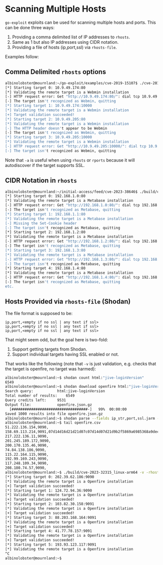 # Scanning Multiple Hosts

`go-exploit` exploits can be used for scanning multiple hosts and ports. This can be done three ways:

1. Providing a comma delimited list of IP addresses to `rhosts`.
2. Same as 1 but also IP addresses using CIDR notation.
3. Providing a file of hosts (ip,port,ssl) via `rhosts-file`.

Examples follow:

## Comma Delimited `rhosts` options

```sh
albinolobster@mournland:~/go-exploit/examples/cve-2019-15107$ ./cve-2019-15107 -rhosts 10.9.49.174,10.9.49.205 -rports 80,10000 -a -v
[*] Starting target 0: 10.9.49.174:80
[*] Validating the remote target is a Webmin installation
[-] HTTP request error: Get "http://10.9.49.174:80/": dial tcp 10.9.49.174:80: connect: connection refused
[-] The target isn't recognized as Webmin, quitting
[*] Starting target 1: 10.9.49.174:10000
[*] Validating the remote target is a Webmin installation
[+] Target validation succeeded!
[*] Starting target 2: 10.9.49.205:80
[*] Validating the remote target is a Webmin installation
[-] The HTTP header doesn't appear to be Webmin
[-] The target isn't recognized as Webmin, quitting
[*] Starting target 3: 10.9.49.205:10000
[*] Validating the remote target is a Webmin installation
[-] HTTP request error: Get "http://10.9.49.205:10000/": dial tcp 10.9.49.205:10000: connect: connection refused
[-] The target isn't recognized as Webmin, quitting
```

Note that `-a` is useful when using `rhosts` or `rports` because it will autodiscover if the target supports SSL.

## CIDR Notation in `rhosts`

```sh
albinolobster@mournland:~/initial-access/feed/cve-2023-38646$ ./build/cve-2023-38646_linux-arm64 -v -rhosts 192.168.1.0/24 -rport 80
[*] Starting target 0: 192.168.1.0:80
[*] Validating the remote target is a Metabase installation
[-] HTTP request error: Get "http://192.168.1.0:80/": dial tcp 192.168.1.0:80: connect: no route to host
[-] The target isn't recognized as Metabase, quitting
[*] Starting target 1: 192.168.1.1:80
[*] Validating the remote target is a Metabase installation
[-] Missing the Set-Cookie header
[-] The target isn't recognized as Metabase, quitting
[*] Starting target 2: 192.168.1.2:80
[*] Validating the remote target is a Metabase installation
[-] HTTP request error: Get "http://192.168.1.2:80/": dial tcp 192.168.1.2:80: connect: no route to host
[-] The target isn't recognized as Metabase, quitting
[*] Starting target 3: 192.168.1.3:80
[*] Validating the remote target is a Metabase installation
[-] HTTP request error: Get "http://192.168.1.3:80/": dial tcp 192.168.1.3:80: connect: no route to host
[-] The target isn't recognized as Metabase, quitting
[*] Starting target 4: 192.168.1.4:80
[*] Validating the remote target is a Metabase installation
[-] HTTP request error: Get "http://192.168.1.4:80/": dial tcp 192.168.1.4:80: connect: no route to host
[-] The target isn't recognized as Metabase, quitting
etc.
```

## Hosts Provided via `rhosts-file` (Shodan)

The file format is supposed to be:

```csv
ip,port,<empty if no ssl | any text if ssl>
ip,port,<empty if no ssl | any text if ssl>
ip,port,<empty if no ssl | any text if ssl>
```

That might seem odd, but the goal here is two-fold:

1. Support getting targets from Shodan.
2. Support individual targets having SSL enabled or not.

That works like the following (note that `-v` is just validation, e.g. checks that the target is openfire, no target was harmed):

```sh
albinolobster@mournland:~$ shodan count html:"jive-loginVersion"
6549
albinolobster@mournland:~$ shodan download openfire html:"jive-loginVersion"
Search query:			html:jive-loginVersion
Total number of results:	6549
Query credits left:		9531
Output file:			openfire.json.gz
  [###################################-]   99%  00:00:00
Saved 1000 results into file openfire.json.gz
albinolobster@mournland:~$ shodan parse --fields ip_str,port,ssl.jarm --separator , openfire.json.gz > openfire.csv
albinolobster@mournland:~$ tail openfire.csv
51.222.136.154,9090,
158.69.113.214,9091,07d14d16d21d21d07c07d14d07d21d9b2f5869a6985368a9dec764186a9175
217.222.136.11,9090,
201.245.189.172,9090,
200.170.135.46,9090,
74.84.138.186,9090,
115.22.164.115,9090,
192.99.169.243,9090,
117.248.109.34,9090,
208.180.74.57,9090,
albinolobster@mournland:~$ ./build/cve-2023-32315_linux-arm64 -v -rhosts-file ./openfire.csv
[*] Starting target 0: 202.39.62.186:9090
[*] Validating the remote target is a Openfire installation
[+] Target validation succeeded!
[*] Starting target 1: 124.72.94.36:9090
[*] Validating the remote target is a Openfire installation
[+] Target validation succeeded!
[*] Starting target 2: 103.82.30.158:9091
[*] Validating the remote target is a Openfire installation
[+] Target validation succeeded!
[*] Starting target 3: 88.203.168.164:9091
[*] Validating the remote target is a Openfire installation
[+] Target validation succeeded!
[*] Starting target 4: 41.77.78.157:9091
[*] Validating the remote target is a Openfire installation
[+] Target validation succeeded!
[*] Starting target 5: 193.93.123.117:9091
[*] Validating the remote target is a Openfire installation
^C
albinolobster@mournland:~$
```
